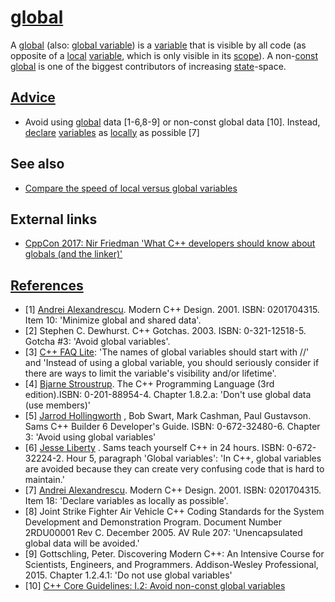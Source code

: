 # [global](CppGlobal.md)

A [global](CppGlobal.md) (also: [global variable](CppGlobal.md)) is a
[variable](CppVariable.md) that is visible by all code (as opposite of
a [local](CppLocal.md) [variable](CppVariable.md), which is only
visible in its [scope](CppScope.md)). A non-[const](CppConst.md)
[global](CppGlobal.md) is one of the biggest contributors of increasing
[state](CppState.md)-space.

## [Advice](CppAdvice.md)

 * Avoid using [global](CppGlobal.md) data [1-6,8-9] or non-const global data [10]. Instead, [declare](CppDeclaration.md) [variables](CppVariable.md) as [locally](CppLocal.md) as possible [7]

## See also

 * [Compare the speed of local versus global variables](CppLocalVersusGlobal.md)

## External links

 * [CppCon 2017: Nir Friedman 'What C++ developers should know about globals (and the linker)'](https://youtu.be/xVT1y0xWgww)

## [References](CppReferences.md)

 * [1] [Andrei Alexandrescu](CppAndreiAlexandrescu.md). Modern C++ Design. 2001. ISBN: 0201704315. Item 10: 'Minimize global and shared data'.
 * [2] Stephen C. Dewhurst. C++ Gotchas. 2003. ISBN: 0-321-12518-5.  Gotcha #3: 'Avoid global variables'.
 * [3] [C++ FAQ Lite](https://isocpp.org/wiki/faq/coding-standards#global-vars): 'The names of global variables should start with //' and 'Instead of using a global variable, you should seriously consider if there are ways to limit the variable's visibility and/or lifetime'.
 * [4] [Bjarne Stroustrup](CppBjarneStroustrup.md). The C++ Programming Language (3rd edition).ISBN: 0-201-88954-4. Chapter 1.8.2.a: 'Don't use global data (use members)'
 * [5] [Jarrod Hollingworth](CppJarrodHollingworth.md) , Bob Swart, Mark Cashman, Paul Gustavson. Sams C++ Builder 6 Developer's Guide. ISBN: 0-672-32480-6. Chapter 3: 'Avoid using global variables'
 * [6] [Jesse Liberty](CppJesseLiberty.md) . Sams teach yourself C++ in 24 hours. ISBN: 0-672-32224-2. Hour 5, paragraph 'Global variables': 'In C++, global variables are avoided because they can create very confusing code that is hard to maintain.'
 * [7] [Andrei Alexandrescu](CppAndreiAlexandrescu.md). Modern C++ Design. 2001. ISBN: 0201704315. Item 18: 'Declare variables as locally as possible'.
 * [8] Joint Strike Fighter Air Vehicle C++ Coding Standards for the System Development and Demonstration Program. Document Number 2RDU00001 Rev C. December 2005. AV Rule 207: 'Unencapsulated global data will be avoided.'
 * [9] Gottschling, Peter. Discovering Modern C++: An Intensive Course for Scientists, Engineers, and Programmers. Addison-Wesley Professional, 2015. Chapter 1.2.4.1: 'Do not use global variables'
 * [10] [C++ Core Guidelines: I.2: Avoid non-const global variables](https://github.com/isocpp/CppCoreGuidelines/blob/master/CppCoreGuidelines.md#i2-avoid-non-const-global-variables)
